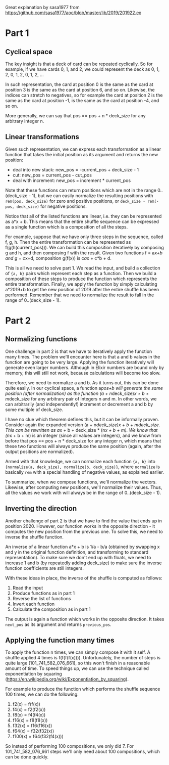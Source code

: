 Great explanation by sasa1977 from https://github.com/sasa1977/aoc/blob/master/lib/2019/201922.ex

# Part 1

## Cyclical space

The key insight is that a deck of card can be repeated cyclically. So for example, if we have cards 0, 1, and 2,
we could represent the deck as 0, 1, 2, 0, 1, 2, 0, 1, 2, ...

In such representation, the card at position 0 is the same as the card at position 3 is the same as the card at
position 6, and so on. Likewise, the indices can stretch to negatives, so for example the card at position 2
is the same as the card at position -1, is the same as the card at position -4, and so on.

More generally, we can say that pos == pos + n * deck_size for any arbitrary integer n.

## Linear transformations

Given such representation, we can express each transformation as a linear function that takes the initial position
as its argument and returns the new position:

- deal into new stack: new_pos = -current_pos + deck_size - 1
- cut: new_pos = current_pos - cut_pos
- deal with increment: new_pos = increment * current_pos

Note that these functions can return positions which are not in the range 0..(deck_size - 1), but we can easily
normalize the resulting positions with `rem(pos, deck_size)` for zero and positive positions, or
`deck_size - rem(-pos, deck_size)` for negative positions.

Notice that all of the listed functions are linear, i.e. they can be represented as a*x + b.
This means that the entire shuffle sequence can be expressed as a single function which is a composition of
all the steps.

For example, suppose that we have only three steps in the sequence, called f, g, h. Then the entire transformation
can be represented as f(g(h(current_pos))). We can build this composition iteratively by composing g and h, and then
composing f with the result. Given two functions f = a*x+b and g = c*x+d, composition g(f(x)) is c*a*x + c*b + d.

This is all we need to solve part 1. We read the input, and build a collection of `{a, b}` pairs which represent
each step as a function. Then we build a composition of these steps to produce the function which represents the
entire transformation. Finally, we apply the function by simply calculating a*2019+b to get the new
position of 2019 after the entire shuffle has been performed. Remember that we need to normalize the result
to fall in the range of 0..(deck_size - 1).

# Part 2

## Normalizing functions

One challenge in part 2 is that we have to iteratively apply the function many times. The problem we'll encounter
here is that a and b values in the function are going to be very large. Applying the function iteratively will
generate even larger numbers. Although in Elixir numbers are bound only by memory, this will still not work, because
calculations will become too slow.

Therefore, we need to normalize a and b. As it turns out, this can be done quite easily. In our cyclical space,
a function a*pos+b will generate the same position (after normalization) as the function
(a + n*deck_size)*x + b + m*deck_size for any arbitrary pair of integers n and m. In other words, we can
arbitrarily (and independently!) increment or decrement a and b by some multiple of deck_size.

I have no clue which theorem defines this, but it can be informally proven. Consider again the expanded version
(a + n*deck_size)*x + b + m*deck_size. This can be rewritten as a*x + b + deck_size * (n*x + b + m).
We know that (n*x + b + m) is an integer (since all values are integers), and we know from before that
pos == pos + n * deck_size for any integer n, which means that these two functions will always produce the same
position (again, after the output positions are normalized).

Armed with that knowledge, we can normalize each function `{a, b}` into
`{normalize(a, deck_size), normalize(b, deck_size)}`, where `normalize` is basically `rem` with a special handling
of negative values, as explained earlier.

To summarize, when we compose functions, we'll normalize the vectors. Likewise, after computing new positions,
we'll normalize their values. Thus, all the values we work with will always be in the range of 0..(deck_size - 1).

## Inverting the direction

Another challenge of part 2 is that we have to find the value that ends up in position 2020. However, our function
works in the opposite direction - it computes the new position from the previous one. To solve this, we need
to inverse the shuffle function.

An inverse of a linear function a*x + b is 1/a - b/a (obtained by swapping x and y in the original function
definition, and transforming to standard representation). To make sure we don't end up with floats,
we need to increase 1 and b (by repeatedly adding deck_size) to make sure the inverse function
coefficients are still integers.

With these ideas in place, the inverse of the shuffle is computed as follows:

1. Read the input
2. Produce functions as in part 1
3. Reverse the list of functions
4. Invert each function
5. Calculate the composition as in part 1

The output is again a function which works in the opposite direction. It takes `next_pos` as its argument and returns
`previous_pos`.

## Applying the function many times

To apply the function n times, we can simply compose it with it self. A shuffle applied 4 times is f(f(f(f(x)))).
Unfortunately, the number of steps is quite large (101_741_582_076_661), so this won't finish in a reasonable
amount of time. To speed things up, we can use the technique called exponentiation by squaring
(https://en.wikipedia.org/wiki/Exponentiation_by_squaring).

For example to produce the function which performs the shuffle sequence 100 times, we can do the following:

1. f2(x) = f(f(x))
2. f4(x) = f2(f2(x))
3. f8(x) = f4(f4(x))
4. f16(x) = f8(f8(x))
5. f32(x) = f16(f16(x))
6. f64(x) = f32(f32(x))
7. f100(x) = f64(f32(f4(x)))

So instead of performing 100 compositions, we only did 7. For 101_741_582_076_661 steps we'll only need about
100 compositions, which can be done quickly.
